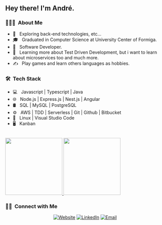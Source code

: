 <h2> Hey there! I'm André.</h2>

<h3> 👨🏻‍💻 &nbsp;About Me </h3>

- 🤔 &nbsp; Exploring back-end technologies, etc...
- 🎓 &nbsp; Graduated in Computer Science at University Center of Formiga.
- 💼 &nbsp; Software Developer.
- 🌱 &nbsp; Learning more about Test Driven Development, but i want to learn about microservices too and much more.
- ✍️ &nbsp; Play games and learn others languages as hobbies.

<h3> 🛠 &nbsp;Tech Stack</h3>

- 💻 &nbsp;
  Javascript | Typescript | Java
- 🌐 &nbsp;
  Node.js | Express.js | Nest.js | Angular
- 🛢 &nbsp;
  SQL | MySQL | PostgreSQL
- ⚙️ &nbsp;
  AWS | TDD | Serverless | Git | Github | Bitbucket
- 🔧 &nbsp;
  Linux | Visual Studio Code 
- 🖥 &nbsp;
  Kanban
<br/>

<a href="https://github.com/devaraujstein">
  <img height="180em" src="https://github-readme-stats.vercel.app/api?username=devaraujstein&theme=buefy&show_icons=true" />
  <img height="180em" src="https://github-readme-stats.vercel.app/api/top-langs/?username=devaraujstein&theme=buefy&layout=compact" />
</a>

<br/>

<h3> 🤝🏻 &nbsp;Connect with Me </h3>

<p align="center">
<a href="https://andrearaujo.vercel.app/"><img alt="Website" src="https://img.shields.io/badge/Website-andrearaujo.vercel.app-blue?style=flat-square&logo=google-chrome"></a>
<a href="https://www.linkedin.com/in/andrearaujolinkd/"><img alt="LinkedIn" src="https://img.shields.io/badge/LinkedIn-André%20Araujo-blue?style=flat-square&logo=linkedin"></a>
<a href="mailto:andrearaujo.contact@gmail.com"><img alt="Email" src="https://img.shields.io/badge/Email-andrearaujo.contact@gmail.com-blue?style=flat-square&logo=gmail"></a>
</p>
